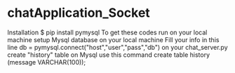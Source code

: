 # chatApplication_Socket
Installation
$ pip install pymysql
To get these codes run on your local machine
setup Mysql database on your local machine
Fill your info in this line db = pymysql.connect("host","user","pass","db") on your chat_server.py
create "history" table on Mysql use this command create table history (message VARCHAR(100));
